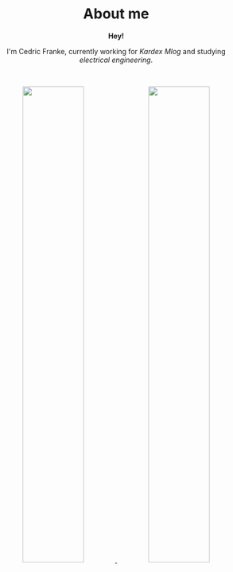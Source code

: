 <h1 align="center">
  <b>About me</b>
</h1>

<div align="center">
<b>Hey!</b>
<p>I'm Cedric Franke, currently working for <i>Kardex Mlog</i> and studying <i>electrical engineering</i>.</p>
</div>

<br>
<p align="center">
  <a href="https://abhigyantrips.dev/">
  <img width="49.5%" src="https://github-readme-stats.vercel.app/api?username=cedricfranke28&show_icons=true&theme=radical&hide_border=false" />
    <img width="49.5%" src="https://github-readme-streak-stats.herokuapp.com/?user=cedricfranke28&theme=radical&hide_border=false" />
  </a>
</p>
